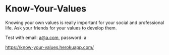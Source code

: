 Know-Your-Values
================

Knowing your own values is really important for your social and professional life. Ask your friends for your values to develop them.

Test with email: a@a.com, password: a

https://know-your-values.herokuapp.com/
